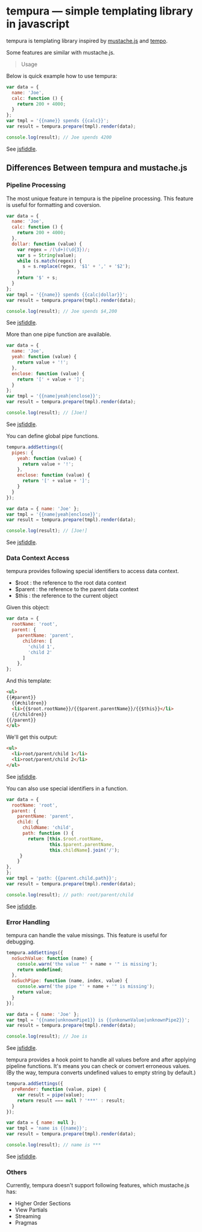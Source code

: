 tempura — simple templating library in javascript
=================================================

tempura is templating library inspired by [mustache.js](http://github.com/janl/mustache.js) and 
[tempo](https://github.com/twigkit/tempo).

Some features are similar with mustache.js.

> Usage

Below is quick example how to use tempura:

```js
var data = {
  name: 'Joe',
  calc: function () {
    return 200 + 4000;
  }
};
var tmpl = '{{name}} spends {{calc}}';
var result = tempura.prepare(tmpl).render(data);

console.log(result); // Joe spends 4200
```

See [jsfiddle](http://jsfiddle.net/nakamura_to/MbEJw/).

Differences Between tempura and mustache.js
-------------------------------------------

### Pipeline Processing

The most unique feature in tempura is the pipeline processing. 
This feature is useful for formatting and coversion.

```js
var data = {
  name: 'Joe',
  calc: function () {
    return 200 + 4000;
  },
  dollar: function (value) {
    var regex = /(\d+)(\d{3})/;
    var s = String(value);
    while (s.match(regex)) {
      s = s.replace(regex, '$1' + ',' + '$2');
    }
    return '$' + s;
  }
};
var tmpl = '{{name}} spends {{calc|dollar}}';
var result = tempura.prepare(tmpl).render(data);

console.log(result); // Joe spends $4,200
```

See [jsfiddle](http://jsfiddle.net/nakamura_to/SSxmz/).

More than one pipe function are available.

```js
var data = {
  name: 'Joe',
  yeah: function (value) {
    return value + '!';
  },
  enclose: function (value) {
    return '[' + value + ']';
  }
};
var tmpl = '{{name|yeah|enclose}}';
var result = tempura.prepare(tmpl).render(data);

console.log(result); // [Joe!]
```

See [jsfiddle](http://jsfiddle.net/nakamura_to/6XHqU/).

You can define global pipe functions.

```js
tempura.addSettings({
  pipes: {
    yeah: function (value) {
      return value + '!';
    },
    enclose: function (value) {
      return '[' + value + ']';
    }
  }
});

var data = { name: 'Joe' };
var tmpl = '{{name|yeah|enclose}}';
var result = tempura.prepare(tmpl).render(data);

console.log(result); // [Joe!]
```

See [jsfiddle](http://jsfiddle.net/nakamura_to/JFJkD/).

### Data Context Access

tempura provides following special identifiers to access data context. 

* $root : the reference to the root data context
* $parent : the reference to the parent data context
* $this : the reference to the current object

Given this object:

```js
var data = {
  rootName: 'root',
  parent: {
    parentName: 'parent',
      children: [
        'child 1',
        'child 2'
      ]
    },
};
```

And this template:

```html
<ul>
{{#parent}} 
  {{#children}}
  <li>{{$root.rootName}}/{{$parent.parentName}}/{{$this}}</li>
  {{/children}}
{{/parent}}
</ul>
```

We'll get this output:

```html
<ul>
  <li>root/parent/child 1</li>
  <li>root/parent/child 2</li>
</ul>
```

See [jsfiddle](http://jsfiddle.net/nakamura_to/hvQk8/).

You can also use special identifiers in a function.

```js
var data = {
  rootName: 'root',
  parent: {
    parentName: 'parent',
    child: {
      childName: 'child',
      path: function () {
        return [this.$root.rootName,
                this.$parent.parentName,
                this.childName].join('/');
     }
    }
},
};
var tmpl = 'path: {{parent.child.path}}';
var result = tempura.prepare(tmpl).render(data);

console.log(result); // path: root/parent/child
```

See [jsfiddle](http://jsfiddle.net/nakamura_to/TNNey/).

### Error Handling

tempura can handle the value missings.
This feature is useful for debugging.

```js
tempura.addSettings({
  noSuchValue: function (name) {
    console.warn('the value "' + name + '" is missing');
    return undefined;
  },
  noSuchPipe: function (name, index, value) {
    console.warn('the pipe "' + name + '" is missing');
    return value;
  }
});

var data = { name: 'Joe' };
var tmpl = '{{name|unknownPipe1}} is {{unkonwnValue|unknownPipe2}}';
var result = tempura.prepare(tmpl).render(data);

console.log(result); // Joe is
```

See [jsfiddle](http://jsfiddle.net/nakamura_to/GrNXg/).

tempura provides a hook point to handle all values before and after applying pipeline functions.
It's means you can check or convert erroneous values.
(By the way, tempura converts undefined values to empty string by default.)

```js
tempura.addSettings({
  preRender: function (value, pipe) {
    var result = pipe(value);
    return result === null ? '***' : result;
  }
});

var data = { name: null };
var tmpl = 'name is {{name}}';
var result = tempura.prepare(tmpl).render(data);

console.log(result); // name is ***
```

See [jsfiddle](http://jsfiddle.net/nakamura_to/FWLrj/).

### Others

Currently, tempura doesn't support following features, which mustache.js has:

* Higher Order Sections
* View Partials
* Streaming
* Pragmas